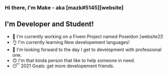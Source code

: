 ### Hi there, I'm Make - aka [mazk#5145][website]

## I'm Developer and Student!
- 👻 I'm currently working on a Fivem Project named Poseidon [website2]!
- 👌 I'm currently learning New developement languages!
- 👋 I'm looking forward to the day I get to development with professional one.
- 🙃 I'm that kinda person that like to help someone in need.
- 😴 2021 Goals: get more developement friends.

